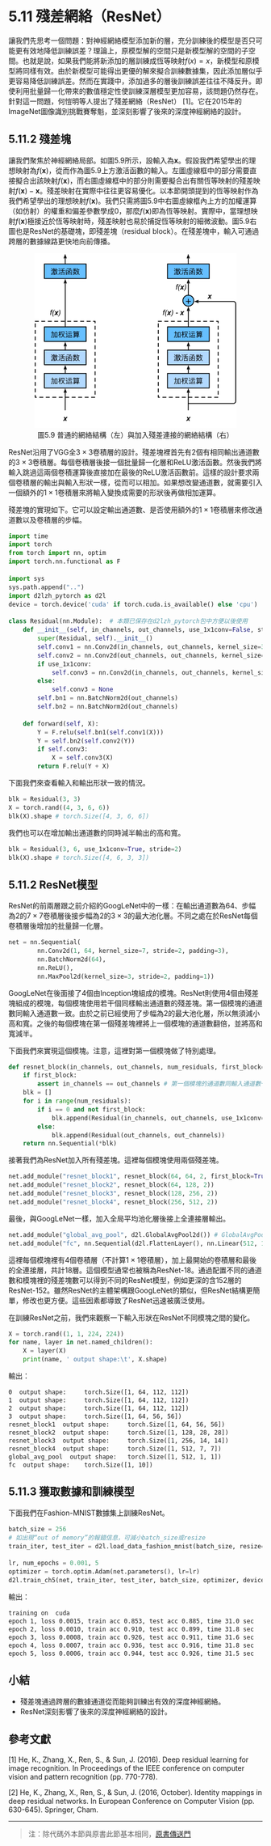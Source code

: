 # 5.11 殘差網絡（ResNet）

讓我們先思考一個問題：對神經網絡模型添加新的層，充分訓練後的模型是否只可能更有效地降低訓練誤差？理論上，原模型解的空間只是新模型解的空間的子空間。也就是說，如果我們能將新添加的層訓練成恆等映射$f(x) = x$，新模型和原模型將同樣有效。由於新模型可能得出更優的解來擬合訓練數據集，因此添加層似乎更容易降低訓練誤差。然而在實踐中，添加過多的層後訓練誤差往往不降反升。即使利用批量歸一化帶來的數值穩定性使訓練深層模型更加容易，該問題仍然存在。針對這一問題，何愷明等人提出了殘差網絡（ResNet） [1]。它在2015年的ImageNet圖像識別挑戰賽奪魁，並深刻影響了後來的深度神經網絡的設計。


## 5.11.2 殘差塊

讓我們聚焦於神經網絡局部。如圖5.9所示，設輸入為$\boldsymbol{x}$。假設我們希望學出的理想映射為$f(\boldsymbol{x})$，從而作為圖5.9上方激活函數的輸入。左圖虛線框中的部分需要直接擬合出該映射$f(\boldsymbol{x})$，而右圖虛線框中的部分則需要擬合出有關恆等映射的殘差映射$f(\boldsymbol{x})-\boldsymbol{x}$。殘差映射在實際中往往更容易優化。以本節開頭提到的恆等映射作為我們希望學出的理想映射$f(\boldsymbol{x})$。我們只需將圖5.9中右圖虛線框內上方的加權運算（如仿射）的權重和偏差參數學成0，那麼$f(\boldsymbol{x})$即為恆等映射。實際中，當理想映射$f(\boldsymbol{x})$極接近於恆等映射時，殘差映射也易於捕捉恆等映射的細微波動。圖5.9右圖也是ResNet的基礎塊，即殘差塊（residual block）。在殘差塊中，輸入可通過跨層的數據線路更快地向前傳播。

<div align=center>
<img width="400" src="../img/chapter05/5.11_residual-block.svg"/>
</div>
<div align=center>圖5.9 普通的網絡結構（左）與加入殘差連接的網絡結構（右）</div>

ResNet沿用了VGG全$3\times 3$卷積層的設計。殘差塊裡首先有2個有相同輸出通道數的$3\times 3$卷積層。每個卷積層後接一個批量歸一化層和ReLU激活函數。然後我們將輸入跳過這兩個卷積運算後直接加在最後的ReLU激活函數前。這樣的設計要求兩個卷積層的輸出與輸入形狀一樣，從而可以相加。如果想改變通道數，就需要引入一個額外的$1\times 1$卷積層來將輸入變換成需要的形狀後再做相加運算。

殘差塊的實現如下。它可以設定輸出通道數、是否使用額外的$1\times 1$卷積層來修改通道數以及卷積層的步幅。

``` python
import time
import torch
from torch import nn, optim
import torch.nn.functional as F

import sys
sys.path.append("..") 
import d2lzh_pytorch as d2l
device = torch.device('cuda' if torch.cuda.is_available() else 'cpu')

class Residual(nn.Module):  # 本類已保存在d2lzh_pytorch包中方便以後使用
    def __init__(self, in_channels, out_channels, use_1x1conv=False, stride=1):
        super(Residual, self).__init__()
        self.conv1 = nn.Conv2d(in_channels, out_channels, kernel_size=3, padding=1, stride=stride)
        self.conv2 = nn.Conv2d(out_channels, out_channels, kernel_size=3, padding=1)
        if use_1x1conv:
            self.conv3 = nn.Conv2d(in_channels, out_channels, kernel_size=1, stride=stride)
        else:
            self.conv3 = None
        self.bn1 = nn.BatchNorm2d(out_channels)
        self.bn2 = nn.BatchNorm2d(out_channels)

    def forward(self, X):
        Y = F.relu(self.bn1(self.conv1(X)))
        Y = self.bn2(self.conv2(Y))
        if self.conv3:
            X = self.conv3(X)
        return F.relu(Y + X)
```

下面我們來查看輸入和輸出形狀一致的情況。

``` python
blk = Residual(3, 3)
X = torch.rand((4, 3, 6, 6))
blk(X).shape # torch.Size([4, 3, 6, 6])
```

我們也可以在增加輸出通道數的同時減半輸出的高和寬。

``` python
blk = Residual(3, 6, use_1x1conv=True, stride=2)
blk(X).shape # torch.Size([4, 6, 3, 3])
```

## 5.11.2 ResNet模型

ResNet的前兩層跟之前介紹的GoogLeNet中的一樣：在輸出通道數為64、步幅為2的$7\times 7$卷積層後接步幅為2的$3\times 3$的最大池化層。不同之處在於ResNet每個卷積層後增加的批量歸一化層。

``` python
net = nn.Sequential(
        nn.Conv2d(1, 64, kernel_size=7, stride=2, padding=3),
        nn.BatchNorm2d(64), 
        nn.ReLU(),
        nn.MaxPool2d(kernel_size=3, stride=2, padding=1))
```

GoogLeNet在後面接了4個由Inception塊組成的模塊。ResNet則使用4個由殘差塊組成的模塊，每個模塊使用若干個同樣輸出通道數的殘差塊。第一個模塊的通道數同輸入通道數一致。由於之前已經使用了步幅為2的最大池化層，所以無須減小高和寬。之後的每個模塊在第一個殘差塊裡將上一個模塊的通道數翻倍，並將高和寬減半。

下面我們來實現這個模塊。注意，這裡對第一個模塊做了特別處理。

``` python
def resnet_block(in_channels, out_channels, num_residuals, first_block=False):
    if first_block:
        assert in_channels == out_channels # 第一個模塊的通道數同輸入通道數一致
    blk = []
    for i in range(num_residuals):
        if i == 0 and not first_block:
            blk.append(Residual(in_channels, out_channels, use_1x1conv=True, stride=2))
        else:
            blk.append(Residual(out_channels, out_channels))
    return nn.Sequential(*blk)
```

接著我們為ResNet加入所有殘差塊。這裡每個模塊使用兩個殘差塊。

``` python
net.add_module("resnet_block1", resnet_block(64, 64, 2, first_block=True))
net.add_module("resnet_block2", resnet_block(64, 128, 2))
net.add_module("resnet_block3", resnet_block(128, 256, 2))
net.add_module("resnet_block4", resnet_block(256, 512, 2))
```

最後，與GoogLeNet一樣，加入全局平均池化層後接上全連接層輸出。

``` python
net.add_module("global_avg_pool", d2l.GlobalAvgPool2d()) # GlobalAvgPool2d的輸出: (Batch, 512, 1, 1)
net.add_module("fc", nn.Sequential(d2l.FlattenLayer(), nn.Linear(512, 10))) 
```

這裡每個模塊裡有4個卷積層（不計算$1\times 1$卷積層），加上最開始的卷積層和最後的全連接層，共計18層。這個模型通常也被稱為ResNet-18。通過配置不同的通道數和模塊裡的殘差塊數可以得到不同的ResNet模型，例如更深的含152層的ResNet-152。雖然ResNet的主體架構跟GoogLeNet的類似，但ResNet結構更簡單，修改也更方便。這些因素都導致了ResNet迅速被廣泛使用。

在訓練ResNet之前，我們來觀察一下輸入形狀在ResNet不同模塊之間的變化。

``` python
X = torch.rand((1, 1, 224, 224))
for name, layer in net.named_children():
    X = layer(X)
    print(name, ' output shape:\t', X.shape)
```
輸出：
```
0  output shape:	 torch.Size([1, 64, 112, 112])
1  output shape:	 torch.Size([1, 64, 112, 112])
2  output shape:	 torch.Size([1, 64, 112, 112])
3  output shape:	 torch.Size([1, 64, 56, 56])
resnet_block1  output shape:	 torch.Size([1, 64, 56, 56])
resnet_block2  output shape:	 torch.Size([1, 128, 28, 28])
resnet_block3  output shape:	 torch.Size([1, 256, 14, 14])
resnet_block4  output shape:	 torch.Size([1, 512, 7, 7])
global_avg_pool  output shape:	 torch.Size([1, 512, 1, 1])
fc  output shape:	 torch.Size([1, 10])
```

## 5.11.3 獲取數據和訓練模型

下面我們在Fashion-MNIST數據集上訓練ResNet。

``` python
batch_size = 256
# 如出現“out of memory”的報錯信息，可減小batch_size或resize
train_iter, test_iter = d2l.load_data_fashion_mnist(batch_size, resize=96)

lr, num_epochs = 0.001, 5
optimizer = torch.optim.Adam(net.parameters(), lr=lr)
d2l.train_ch5(net, train_iter, test_iter, batch_size, optimizer, device, num_epochs)
```
輸出：
```
training on  cuda
epoch 1, loss 0.0015, train acc 0.853, test acc 0.885, time 31.0 sec
epoch 2, loss 0.0010, train acc 0.910, test acc 0.899, time 31.8 sec
epoch 3, loss 0.0008, train acc 0.926, test acc 0.911, time 31.6 sec
epoch 4, loss 0.0007, train acc 0.936, test acc 0.916, time 31.8 sec
epoch 5, loss 0.0006, train acc 0.944, test acc 0.926, time 31.5 sec
```

## 小結

* 殘差塊通過跨層的數據通道從而能夠訓練出有效的深度神經網絡。
* ResNet深刻影響了後來的深度神經網絡的設計。



## 參考文獻

[1] He, K., Zhang, X., Ren, S., & Sun, J. (2016). Deep residual learning for image recognition. In Proceedings of the IEEE conference on computer vision and pattern recognition (pp. 770-778).

[2] He, K., Zhang, X., Ren, S., & Sun, J. (2016, October). Identity mappings in deep residual networks. In European Conference on Computer Vision (pp. 630-645). Springer, Cham.

-----------
> 注：除代碼外本節與原書此節基本相同，[原書傳送門](https://zh.d2l.ai/chapter_convolutional-neural-networks/googlenet.html)

